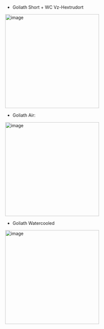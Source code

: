 - Goliath Short + WC Vz-Hextrudort
 <img width="300" alt="image" src="https://github.com/VzBoT3D/Goliath/assets/37383368/5bf6b54a-73c8-45a7-ab0c-8080b725f570">
 
- Goliath Air:
 <img width="300" alt="image" src="https://github.com/VzBoT3D/Goliath/assets/37383368/3a2ea57b-54c6-4d77-a532-02733f049428">
 
- Goliath Watercooled
 <img width="300" alt="image" src="https://github.com/VzBoT3D/Goliath/assets/37383368/245930d4-ac93-4898-9aa3-8690260a024b">
